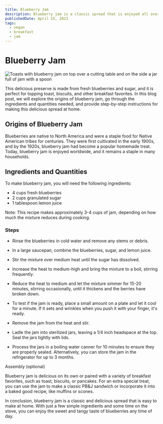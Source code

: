 ```yaml
---
title: Blueberry Jam
description: Blueberry jam is a classic spread that is enjoyed all over the world.
publishedDate: April 15, 2023
tags:
  - vegan
  - breakfast
  - jam
---
```


# Blueberry Jam

![Toasts with blueberry jam on top over a cutting table and on the side a jar full of jam with a spoon](/blueberryjam.jpg "image")

This delicious preserve is made from fresh blueberries and sugar, and it is perfect for topping toast, biscuits, and other breakfast favorites. In this blog post, we will explore the origins of blueberry jam, go through the ingredients and quantities needed, and provide step-by-step instructions for making this delicious spread at home.

## Origins of Blueberry Jam

Blueberries are native to North America and were a staple food for Native American tribes for centuries. They were first cultivated in the early 1900s, and by the 1920s, blueberry jam had become a popular homemade treat. Today, blueberry jam is enjoyed worldwide, and it remains a staple in many households.

## Ingredients and Quantities

To make blueberry jam, you will need the following ingredients:

- 4 cups fresh blueberries
- 2 cups granulated sugar
- 1 tablespoon lemon juice

Note: This recipe makes approximately 3-4 cups of jam, depending on how much the mixture reduces during cooking.

### Steps

- Rinse the blueberries in cold water and remove any stems or debris.

- In a large saucepan, combine the blueberries, sugar, and lemon juice.

- Stir the mixture over medium heat until the sugar has dissolved.

- Increase the heat to medium-high and bring the mixture to a boil, stirring frequently.

- Reduce the heat to medium and let the mixture simmer for 15-20 minutes, stirring occasionally, until it thickens and the berries have broken down.

- To test if the jam is ready, place a small amount on a plate and let it cool for a minute. If it sets and wrinkles when you push it with your finger, it's ready.

- Remove the jam from the heat and stir.

- Ladle the jam into sterilized jars, leaving a 1/4 inch headspace at the top. Seal the jars tightly with lids.

- Process the jars in a boiling water canner for 10 minutes to ensure they are properly sealed. Alternatively, you can store the jam in the refrigerator for up to 3 months.

Assembly (optional)

Blueberry jam is delicious on its own or paired with a variety of breakfast favorites, such as toast, biscuits, or pancakes. For an extra special treat, you can use the jam to make a classic PB&J sandwich or incorporate it into a baked good recipe, like muffins or scones.

In conclusion, blueberry jam is a classic and delicious spread that is easy to make at home. With just a few simple ingredients and some time on the stove, you can enjoy the sweet and tangy taste of blueberries any time of day.